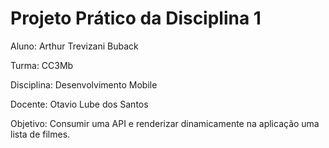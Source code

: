 # Projeto Prático da Disciplina 1

Aluno: Arthur Trevizani Buback

Turma: CC3Mb

Disciplina: Desenvolvimento Mobile

Docente: Otavio Lube dos Santos

Objetivo: Consumir uma API e renderizar dinamicamente na aplicação uma lista de filmes.
